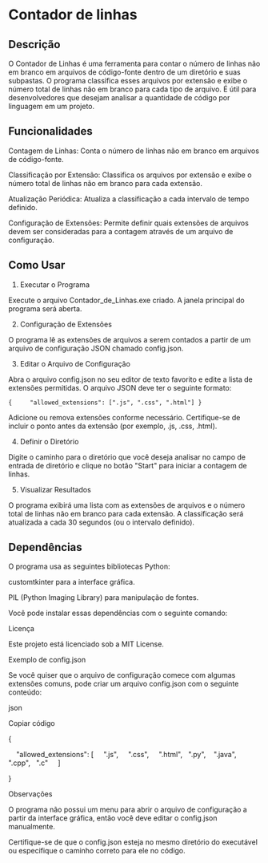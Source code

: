 # Contador de linhas

## Descrição

O Contador de Linhas é uma ferramenta para contar o número de linhas não em branco em arquivos de código-fonte dentro de um diretório e suas subpastas. O programa classifica esses arquivos por extensão e exibe o número total de linhas não em branco para cada tipo de arquivo. É útil para desenvolvedores que desejam analisar a quantidade de código por linguagem em um projeto.

  

## Funcionalidades

Contagem de Linhas: Conta o número de linhas não em branco em arquivos de código-fonte.

Classificação por Extensão: Classifica os arquivos por extensão e exibe o número total de linhas não em branco para cada extensão.

Atualização Periódica: Atualiza a classificação a cada intervalo de tempo definido.

Configuração de Extensões: Permite definir quais extensões de arquivos devem ser consideradas para a contagem através de um arquivo de configuração.

## Como Usar

1. Executar o Programa

Execute o arquivo Contador_de_Linhas.exe criado. A janela principal do programa será aberta.

  

2. Configuração de Extensões

O programa lê as extensões de arquivos a serem contados a partir de um arquivo de configuração JSON chamado config.json.

  

3. Editar o Arquivo de Configuração

Abra o arquivo config.json no seu editor de texto favorito e edite a lista de extensões permitidas. O arquivo JSON deve ter o seguinte formato:

  


`{
    "allowed_extensions": [".js", ".css", ".html"]
}`

Adicione ou remova extensões conforme necessário. Certifique-se de incluir o ponto antes da extensão (por exemplo, .js, .css, .html).

  

4. Definir o Diretório

Digite o caminho para o diretório que você deseja analisar no campo de entrada de diretório e clique no botão "Start" para iniciar a contagem de linhas.

  

5. Visualizar Resultados

O programa exibirá uma lista com as extensões de arquivos e o número total de linhas não em branco para cada extensão. A classificação será atualizada a cada 30 segundos (ou o intervalo definido).

  

## Dependências

O programa usa as seguintes bibliotecas Python:

  

customtkinter para a interface gráfica.

PIL (Python Imaging Library) para manipulação de fontes.

Você pode instalar essas dependências com o seguinte comando:

  


Licença

Este projeto está licenciado sob a MIT License.

  

Exemplo de config.json

Se você quiser que o arquivo de configuração comece com algumas extensões comuns, pode criar um arquivo config.json com o seguinte conteúdo:

  

json

Copiar código

{

    "allowed_extensions": [
	    ".js",
	    ".css", 
	    ".html",
	    ".py", 
	    ".java", 
	    ".cpp", 
	    ".c"
      ]

}

Observações

O programa não possui um menu para abrir o arquivo de configuração a partir da interface gráfica, então você deve editar o config.json manualmente.

Certifique-se de que o config.json esteja no mesmo diretório do executável ou especifique o caminho correto para ele no código.